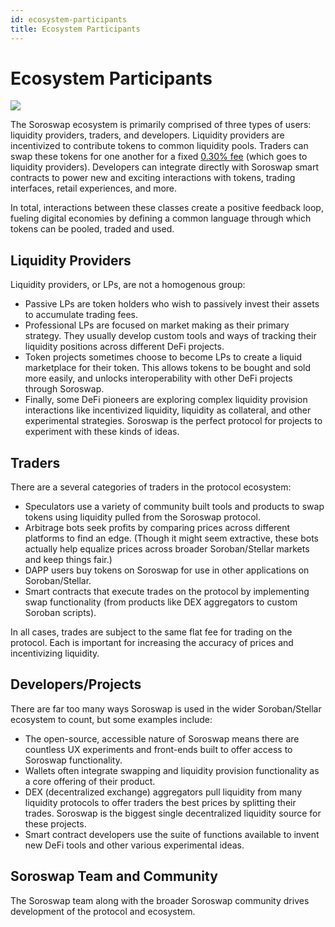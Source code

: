 ```yaml
---
id: ecosystem-participants
title: Ecosystem Participants
---
```


# Ecosystem Participants

![](../01-concepts/01-protocol-overview/images/participants.jpg)

The Soroswap ecosystem is primarily comprised of three types of users: liquidity providers, traders, and developers. Liquidity providers are incentivized to contribute tokens to common liquidity pools. Traders can swap these tokens for one another for a fixed [0.30% fee](../01-concepts/04-advanced-topics/01-fees.md) (which goes to liquidity providers). Developers can integrate directly with Soroswap smart contracts to power new and exciting interactions with tokens, trading interfaces, retail experiences, and more.

In total, interactions between these classes create a positive feedback loop, fueling digital economies by defining a common language through which tokens can be pooled, traded and used.

## Liquidity Providers

Liquidity providers, or LPs, are not a homogenous group:

* Passive LPs are token holders who wish to passively invest their assets to accumulate trading fees.
* Professional LPs are focused on market making as their primary strategy. They usually develop custom tools and ways of tracking their liquidity positions across different DeFi projects.
* Token projects sometimes choose to become LPs to create a liquid marketplace for their token. This allows tokens to be bought and sold more easily, and unlocks interoperability with other DeFi projects through Soroswap.
* Finally, some DeFi pioneers are exploring complex liquidity provision interactions like incentivized liquidity, liquidity as collateral, and other experimental strategies. Soroswap is the perfect protocol for projects to experiment with these kinds of ideas.

## Traders

There are a several categories of traders in the protocol ecosystem:

* Speculators use a variety of community built tools and products to swap tokens using liquidity pulled from the Soroswap protocol.
* Arbitrage bots seek profits by comparing prices across different platforms to find an edge. (Though it might seem extractive, these bots actually help equalize prices across broader Soroban/Stellar markets and keep things fair.)
* DAPP users buy tokens on Soroswap for use in other applications on Soroban/Stellar.
* Smart contracts that execute trades on the protocol by implementing swap functionality (from products like DEX aggregators to custom Soroban scripts).

In all cases, trades are subject to the same flat fee for trading on the protocol. Each is important for increasing the accuracy of prices and incentivizing liquidity.

## Developers/Projects

There are far too many ways Soroswap is used in the wider Soroban/Stellar ecosystem to count, but some examples include:

* The open-source, accessible nature of Soroswap means there are countless UX experiments and front-ends built to offer access to Soroswap functionality.
* Wallets often integrate swapping and liquidity provision functionality as a core offering of their product.
* DEX (decentralized exchange) aggregators pull liquidity from many liquidity protocols to offer traders the best prices by splitting their trades. Soroswap is the biggest single decentralized liquidity source for these projects.
* Smart contract developers use the suite of functions available to invent new DeFi tools and other various experimental ideas.

## Soroswap Team and Community

The Soroswap team along with the broader Soroswap community drives development of the protocol and ecosystem.
